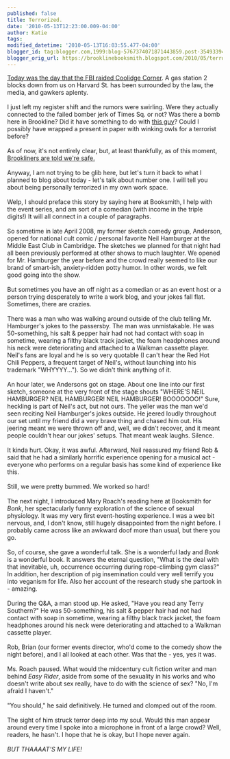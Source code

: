 ```yaml
---
published: false
title: Terrorized.
date: '2010-05-13T12:23:00.009-04:00'
author: Katie
tags: 
modified_datetime: '2010-05-13T16:03:55.477-04:00'
blogger_id: tag:blogger.com,1999:blog-5767374071871443859.post-354933942237485697
blogger_orig_url: https://brooklinebooksmith.blogspot.com/2010/05/terrorized.html
---
```


<div><a href="https://www.boston.com/news/local/breaking_news/2010/05/authorities_sea_4.html">Today was the day that the FBI raided Coolidge Corner</a>. A gas station 2 blocks down from us on Harvard St. has been surrounded by the law, the media, and gawkers aplenty. </div><div><br /></div><div>I just left my register shift and the rumors were swirling.  Were they actually connected to the failed bomber jerk of Times Sq. or not? Was there a bomb here in Brookline? Did it have something to do with <a href="https://www1.whdh.com/news/articles/local/BO141999/">this guy</a>? Could I possibly have wrapped a present in paper with winking owls for a terrorist before?</div><div><br /></div><div>As of now, it's not entirely clear, but, at least thankfully, as of this moment, <a href="https://www.boston.com/yourtown/news/brookline/2010/05/in_brookline_raid_at_service_s.html">Brookliners are told we're safe.</a></div><div><br /></div><div>Anyway, I am not trying to be glib here, but let's turn it back to what I planned to blog about today - let's talk about number one. I will tell you about being personally terrorized in my own work space.</div><div><br /></div><div>Welp, I should preface this story by saying here at Booksmith, I help with the event series, and am sort of a comedian (with income in the triple digits!)  It will all connect in a couple of paragraphs.</div><div><br /></div><div>So sometime in late April 2008, my former sketch comedy group, Anderson, opened for national cult comic / personal favorite Neil Hamburger at the Middle East Club in Cambridge. The sketches we planned for that night had all been previously performed at other shows to much laughter. We opened for Mr. Hamburger the year before and the crowd really seemed to like our brand of smart-ish, anxiety-ridden potty humor. In other words, we felt good going into the show.</div><div><br /></div><div>But sometimes you have an off night as a comedian or as an event host or a person trying desperately to write a work blog, and your jokes fall flat. Sometimes, there are crazies.</div><div><br /></div><div>There was a man who was walking around outside of the club telling Mr. Hamburger's jokes to the passersby.  The man was unmistakable. He was 50-something, his salt &amp; pepper hair had not had contact with soap in sometime, wearing a filthy black track jacket, the foam headphones around his neck were deteriorating and attached to a Walkman cassette player. Neil's fans are loyal and he is so very quotable (I can't hear the Red Hot Chili Peppers, a frequent target of Neil's, without launching into his trademark "WHYYYY..."). So we didn't think anything of it.</div><div><br /></div><div>An hour later, we Andersons got on stage. About one line into our first sketch, someone at the very front of the stage shouts "WHERE'S NEIL HAMBURGER? NEIL HAMBURGER! NEIL HAMBURGER! BOOOOOOO!" Sure, heckling is part of Neil's act, but not ours. The yeller was the man we'd seen reciting Neil Hamburger's jokes outside. He jeered loudly throughout our set until my friend did a very brave thing and chased him out.  His jeering meant we were thrown off and, well, we didn't recover, and it meant people couldn't hear our jokes' setups.  That meant weak laughs.  Silence. </div><div><br /></div><div>It kinda hurt. Okay, it was awful. Afterward, Neil reassured my friend Rob &amp; said that he had a similarly horrific experience opening for a musical act - everyone who performs on a regular basis has some kind of experience like this.</div><div><br /></div><div>Still, we were pretty bummed. We worked so hard!</div><div><br /></div><div>The next night, I introduced Mary Roach's reading here at Booksmith for <i>Bonk</i>, her spectacularly funny exploration of the science of sexual physiology. It was my very first event-hosting experience. I was a wee bit nervous, and, I don't know, still hugely disappointed from the night before. I probably came across like an awkward doof more than usual, but there you go.</div><div><br /></div><div>So, of course, she gave a wonderful talk. She is a wonderful lady and <i>Bonk</i> is a wonderful book. It answers the eternal question, "What is the deal with that inevitable, uh, occurrence occurring during rope-climbing gym class?" In addition, her description of pig insemination could very well terrify you into veganism for life. Also her account of the research study she partook in - amazing.</div><div><br /></div><div>During the Q&amp;A, a man stood up. He asked, "Have you read any Terry Southern?" He was 50-something, his salt &amp; pepper hair had not had contact with soap in sometime, wearing a filthy black track jacket, the foam headphones around his neck were deteriorating and attached to a Walkman cassette player.</div><div><br /></div><div>Rob, Brian (our former events director, who'd come to the comedy show the night before),  and I all looked at each other. Was that the - yes, yes it was.</div><div><br /></div><div>Ms. Roach paused. What would the midcentury cult fiction writer and man behind <i>Easy Rider</i>, aside from some of the sexuality in his works and who doesn't write about sex really, have to do with the science of sex? "No, I'm afraid I haven't."</div><div><br /></div><div>"You should," he said definitively. He turned and clomped out of the room.</div><div><br /></div><div>The sight of him struck terror deep into my soul. Would this man appear around every time I spoke into a microphone in front of a large crowd? Well, readers, he hasn't. I hope that he is okay, but I hope never again.</div><div><br /></div><div><i>BUT THAAAAT'S MY LIFE!</i></div>